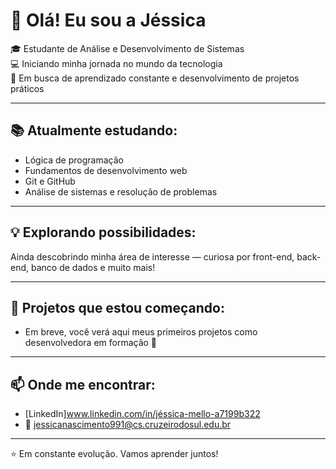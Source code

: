 # 👋 Olá! Eu sou a Jéssica

🎓 Estudante de Análise e Desenvolvimento de Sistemas  
💻 Iniciando minha jornada no mundo da tecnologia  
🚀 Em busca de aprendizado constante e desenvolvimento de projetos práticos

---

## 📚 Atualmente estudando:
- Lógica de programação
- Fundamentos de desenvolvimento web
- Git e GitHub
- Análise de sistemas e resolução de problemas

---

## 💡 Explorando possibilidades:
Ainda descobrindo minha área de interesse — curiosa por front-end, back-end, banco de dados e muito mais!

---

## 📂 Projetos que estou começando:
- Em breve, você verá aqui meus primeiros projetos como desenvolvedora em formação 🚀

---

## 📫 Onde me encontrar:
- [LinkedIn]www.linkedin.com/in/jéssica-mello-a7199b322
- 📧 jessicanascimento991@cs.cruzeirodosul.edu.br

---

⭐ Em constante evolução. Vamos aprender juntos!
